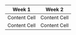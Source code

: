 | Week 1  | Week 2 |
| ------------- | ------------- |
| Content Cell  | Content Cell  |
| Content Cell  | Content Cell  |
